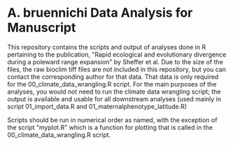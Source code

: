 # A. bruennichi Data Analysis for Manuscript
This repository contains the scripts and output of analyses done in R pertaining to the publication, "Rapid ecological and evolutionary divergence during a poleward range expansion" by Sheffer et al. Due to the size of the files, the raw bioclim tiff files are not included in this repository, but you can contact the corresponding author for that data. That data is only required for the 00_climate_data_wrangling.R script. For the main purposes of the analyses, you would not need to run the climate data wrangling script; the output is available and usable for all downstream analyses (used mainly in script 01_import_data.R and 01_maternalphenotype_latitude.R)

Scripts should be run in numerical order as named, with the exception of the script "myplot.R" which is a function for plotting that is called in the 00_climate_data_wrangling.R script. 
